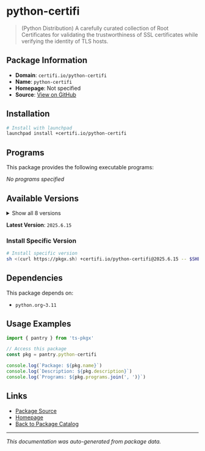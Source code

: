 # python-certifi

> (Python Distribution) A carefully curated collection of Root Certificates for validating the trustworthiness of SSL certificates while verifying the identity of TLS hosts.

## Package Information

- **Domain**: `certifi.io/python-certifi`
- **Name**: `python-certifi`
- **Homepage**: Not specified
- **Source**: [View on GitHub](https://github.com/pkgxdev/pantry/tree/main/projects/certifi.io/python-certifi/package.yml)

## Installation

```bash
# Install with launchpad
launchpad install +certifi.io/python-certifi
```

## Programs

This package provides the following executable programs:

*No programs specified*

## Available Versions

<details>
<summary>Show all 8 versions</summary>

- `2025.6.15`, `2025.4.26`, `2025.1.31`, `2024.12.14`, `2024.8.30`
- `2024.7.4`, `2024.6.2`, `2024.2.2`

</details>

**Latest Version**: `2025.6.15`

### Install Specific Version

```bash
# Install specific version
sh <(curl https://pkgx.sh) +certifi.io/python-certifi@2025.6.15 -- $SHELL -i
```

## Dependencies

This package depends on:

- `python.org~3.11`

## Usage Examples

```typescript
import { pantry } from 'ts-pkgx'

// Access this package
const pkg = pantry.python-certifi

console.log(`Package: ${pkg.name}`)
console.log(`Description: ${pkg.description}`)
console.log(`Programs: ${pkg.programs.join(', ')}`)
```

## Links

- [Package Source](https://github.com/pkgxdev/pantry/tree/main/projects/certifi.io/python-certifi/package.yml)
- [Homepage](#)
- [Back to Package Catalog](../package-catalog.md)

---

*This documentation was auto-generated from package data.*
